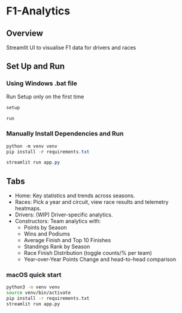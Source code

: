 # F1-Analytics
## Overview
Streamlit UI to visualise F1 data for drivers and races
## Set Up and Run
### Using Windows .bat file
Run Setup only on the first time
```powershell
setup
```
```powershell
run
```
### Manually Install Dependencies and Run
```powershell
python -m venv venv
pip install -r requirements.txt
```
```powershell
streamlit run app.py
```

## Tabs
- Home: Key statistics and trends across seasons.
- Races: Pick a year and circuit, view race results and telemetry heatmaps.
- Drivers: (WIP) Driver-specific analytics.
- Constructors: Team analytics with:
	- Points by Season
	- Wins and Podiums
	- Average Finish and Top 10 Finishes
	- Standings Rank by Season
	- Race Finish Distribution (toggle counts/% per team)
	- Year-over-Year Points Change and head-to-head comparison

### macOS quick start
```bash
python3 -m venv venv
source venv/bin/activate
pip install -r requirements.txt
streamlit run app.py
```
